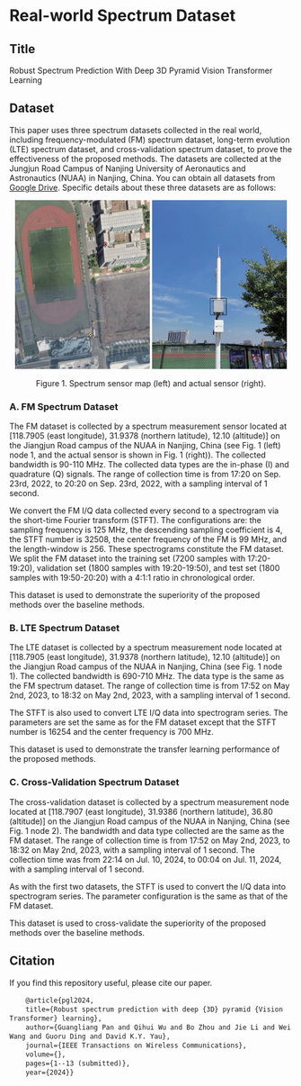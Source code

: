 # Real-world Spectrum Dataset 
## Title
Robust Spectrum Prediction With Deep 3D Pyramid Vision Transformer Learning

## Dataset 
This paper uses three spectrum datasets collected in the real world, including frequency-modulated (FM) spectrum dataset, long-term evolution (LTE) spectrum dataset, and cross-validation spectrum dataset, to prove the effectiveness of the proposed methods. The datasets are collected at the Jungjun Road Campus of Nanjing University of Aeronautics and Astronautics (NUAA) in Nanjing, China. You can obtain all datasets from [Google Drive](https://drive.google.com/drive/folders/1w2kTaRKVRmsO5jUAovZc78W_eTQ63TDm?usp=sharing). Specific details about these three datasets are as follows:

<div align="center">
    <img src="Spectrum-sensor-map/sensor-map.png" width="240" height="300" alt="Image 1" />
    <img src="Spectrum-sensor-map/actual-sensor-image.png" width="240" height="300" alt="Image 2" />
    <p align="center"> Figure 1. Spectrum sensor map (left) and actual sensor (right).</p>
</div>

### A. FM Spectrum Dataset
The FM dataset is collected by a spectrum measurement sensor located at [118.7905 (east longitude), 31.9378 (northern latitude), 12.10 (altitude)] on the Jiangjun Road campus of the NUAA in Nanjing, China (see Fig. 1 (left) node 1, and the actual sensor is shown in Fig. 1 (right)). The collected bandwidth is 90-110 MHz. The collected data types are the in-phase (I) and quadrature (Q) signals. The range of collection time is from 17:20 on Sep. 23rd, 2022, to 20:20 on Sep. 23rd, 2022, with a sampling interval of 1 second. 

We convert the FM I/Q data collected every second to a spectrogram via the short-time Fourier transform (STFT). The configurations are: the sampling frequency is 125 MHz, the descending sampling coefficient is 4, the STFT number is 32508, the center frequency of the FM is 99 MHz, and the length-window is 256. These spectrograms constitute the FM dataset. We split the FM dataset into the training set (7200 samples with 17:20-19:20), validation set (1800 samples with 19:20-19:50), and test set (1800 samples with 19:50-20:20) with a 4:1:1 ratio in chronological order.

This dataset is used to demonstrate the superiority of the proposed methods over the baseline methods.

### B. LTE Spectrum Dataset
The LTE dataset is collected by a spectrum measurement node located at [118.7905 (east longitude), 31.9378 (northern latitude), 12.10 (altitude)] on the Jiangjun Road campus of the NUAA in Nanjing, China (see Fig. 1 node 1). The collected bandwidth is 690-710 MHz. The data type is the same as the FM spectrum dataset. The range of collection time is from 17:52 on May 2nd, 2023, to 18:32 on May 2nd, 2023, with a sampling interval of 1 second.

The STFT is also used to convert LTE I/Q data into spectrogram series. The parameters are set the same as for the FM dataset except that the STFT number is 16254 and the center frequency is 700 MHz.

This dataset is used to demonstrate the transfer learning performance of the proposed methods.

### C. Cross-Validation Spectrum Dataset
The cross-validation dataset is collected by a spectrum measurement node located at [118.7907 (east longitude), 31.9386 (northern latitude), 36.80 (altitude)] on the Jiangjun Road campus of the NUAA in Nanjing, China (see Fig. 1 node 2). The bandwidth and data type collected are the same as the FM dataset. The range of collection time is from 17:52 on May 2nd, 2023, to 18:32 on May 2nd, 2023, with a sampling interval of 1 second. The collection time was from 22:14 on Jul. 10, 2024, to 00:04 on Jul. 11, 2024, with a sampling interval of 1 second. 

As with the first two datasets, the STFT is used to convert the I/Q data into spectrogram series. The parameter configuration is the same as that of the FM dataset.

This dataset is used to cross-validate the superiority of the proposed methods over the baseline methods.

## Citation
If you find this repository useful, please cite our paper.

```
	@article{pgl2024,
	title={Robust spectrum prediction with deep {3D} pyramid {Vision Transformer} learning},
	author={Guangliang Pan and Qihui Wu and Bo Zhou and Jie Li and Wei Wang and Guoru Ding and David K.Y. Yau},
	journal={IEEE Transactions on Wireless Communications},
	volume={},
	pages={1--13 (submitted)},
	year={2024}}
 ```
